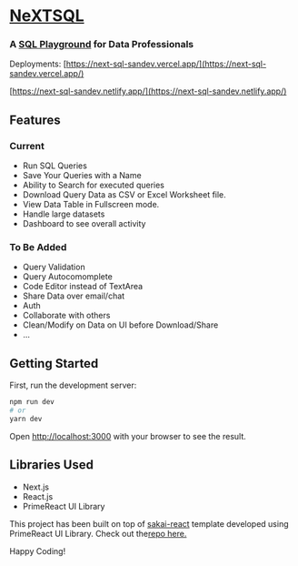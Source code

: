 # [NeXTSQL](https://next-sql-sandev.vercel.app/)

### A [SQL Playground](https://next-sql-sandev.netlify.app/) for Data Professionals

Deployments:
[https://next-sql-sandev.vercel.app/](https://next-sql-sandev.vercel.app/)

[https://next-sql-sandev.netlify.app/](https://next-sql-sandev.netlify.app/)

## Features

### Current

-   Run SQL Queries
-   Save Your Queries with a Name
-   Ability to Search for executed queries
-   Download Query Data as CSV or Excel Worksheet file.
-   View Data Table in Fullscreen mode.
-   Handle large datasets
-   Dashboard to see overall activity

### To Be Added

-   Query Validation
-   Query Autocomomplete
-   Code Editor instead of TextArea
-   Share Data over email/chat
-   Auth
-   Collaborate with others
-   Clean/Modify on Data on UI before Download/Share
-   ...

## Getting Started

First, run the development server:

```bash
npm run dev
# or
yarn dev
```

Open [http://localhost:3000](http://localhost:3000) with your browser to see the result.

## Libraries Used

-   Next.js
-   React.js
-   PrimeReact UI Library

This project has been built on top of [sakai-react](https://www.primefaces.org/sakai-react/) template developed using PrimeReact UI Library. Check out the[repo here.](https://github.com/primefaces/sakai-react)

Happy Coding!
